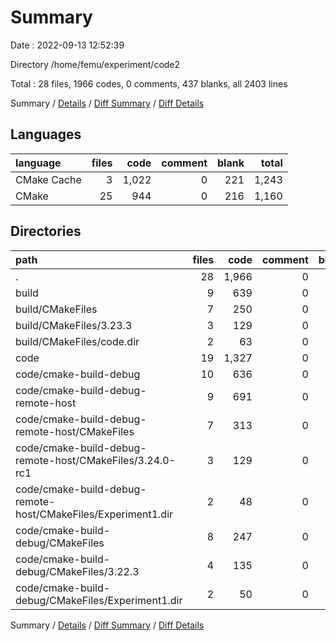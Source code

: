 # Summary

Date : 2022-09-13 12:52:39

Directory /home/femu/experiment/code2

Total : 28 files,  1966 codes, 0 comments, 437 blanks, all 2403 lines

Summary / [Details](details.md) / [Diff Summary](diff.md) / [Diff Details](diff-details.md)

## Languages
| language | files | code | comment | blank | total |
| :--- | ---: | ---: | ---: | ---: | ---: |
| CMake Cache | 3 | 1,022 | 0 | 221 | 1,243 |
| CMake | 25 | 944 | 0 | 216 | 1,160 |

## Directories
| path | files | code | comment | blank | total |
| :--- | ---: | ---: | ---: | ---: | ---: |
| . | 28 | 1,966 | 0 | 437 | 2,403 |
| build | 9 | 639 | 0 | 144 | 783 |
| build/CMakeFiles | 7 | 250 | 0 | 63 | 313 |
| build/CMakeFiles/3.23.3 | 3 | 129 | 0 | 44 | 173 |
| build/CMakeFiles/code.dir | 2 | 63 | 0 | 8 | 71 |
| code | 19 | 1,327 | 0 | 293 | 1,620 |
| code/cmake-build-debug | 10 | 636 | 0 | 149 | 785 |
| code/cmake-build-debug-remote-host | 9 | 691 | 0 | 144 | 835 |
| code/cmake-build-debug-remote-host/CMakeFiles | 7 | 313 | 0 | 63 | 376 |
| code/cmake-build-debug-remote-host/CMakeFiles/3.24.0-rc1 | 3 | 129 | 0 | 44 | 173 |
| code/cmake-build-debug-remote-host/CMakeFiles/Experiment1.dir | 2 | 48 | 0 | 8 | 56 |
| code/cmake-build-debug/CMakeFiles | 8 | 247 | 0 | 64 | 311 |
| code/cmake-build-debug/CMakeFiles/3.22.3 | 4 | 135 | 0 | 45 | 180 |
| code/cmake-build-debug/CMakeFiles/Experiment1.dir | 2 | 50 | 0 | 8 | 58 |

Summary / [Details](details.md) / [Diff Summary](diff.md) / [Diff Details](diff-details.md)